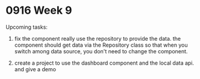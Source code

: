 # 0916 Week 9

Upcoming tasks:
1. fix the component really use the repository to provide the data.
the component should get data via the Repository class so that 
when you switch among data source, you don't need to change the component.

2. create a project to use the dashboard component and the local data api.
and give a demo



